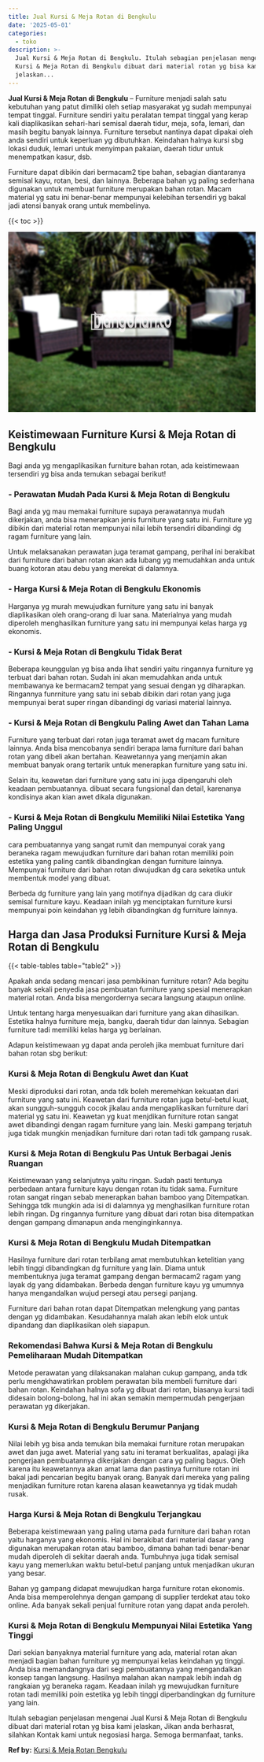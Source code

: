 ```yaml
---
title: Jual Kursi & Meja Rotan di Bengkulu
date: '2025-05-01'
categories:
  - toko
description: >-
  Jual Kursi & Meja Rotan di Bengkulu. Itulah sebagian penjelasan mengenai Jual
  Kursi & Meja Rotan di Bengkulu dibuat dari material rotan yg bisa kami
  jelaskan...
---
```


**Jual Kursi & Meja Rotan di Bengkulu** – Furniture menjadi salah satu kebutuhan yang patut dimiliki oleh setiap masyarakat yg sudah mempunyai tempat tinggal. Furniture sendiri yaitu peralatan tempat tinggal yang kerap kali diaplikasikan sehari-hari semisal daerah tidur, meja, sofa, lemari, dan masih begitu banyak lainnya. Furniture tersebut nantinya dapat dipakai oleh anda sendiri untuk keperluan yg dibutuhkan. Keindahan halnya kursi sbg lokasi duduk, lemari untuk menyimpan pakaian, daerah tidur untuk menempatkan kasur, dsb.

Furniture dapat dibikin dari bermacam2 tipe bahan, sebagian diantaranya semisal kayu, rotan, besi, dan lainnya. Beberapa bahan yg paling sederhana digunakan untuk membuat furniture merupakan bahan rotan. Macam material yg satu ini benar-benar mempunyai kelebihan tersendiri yg bakal jadi atensi banyak orang untuk membelinya.

{{< toc >}}

![Jual Kursi & Meja Rotan di Bengkulu](/images/kursi-meja-rotan-murah49.png)

## Keistimewaan Furniture Kursi & Meja Rotan di Bengkulu

Bagi anda yg mengaplikasikan furniture bahan rotan, ada keistimewaan tersendiri yg bisa anda temukan sebagai berikut!

### \- Perawatan Mudah Pada Kursi & Meja Rotan di Bengkulu

Bagi anda yg mau memakai furniture supaya perawatannya mudah dikerjakan, anda bisa menerapkan jenis furniture yang satu ini. Furniture yg dibikin dari material rotan mempunyai nilai lebih tersendiri dibandingi dg ragam furniture yang lain.

Untuk melaksanakan perawatan juga teramat gampang, perihal ini berakibat dari furniture dari bahan rotan akan ada lubang yg memudahkan anda untuk buang kotoran atau debu yang merekat di dalamnya.

### \- Harga Kursi & Meja Rotan di Bengkulu Ekonomis

Harganya yg murah mewujudkan furniture yang satu ini banyak diaplikasikan oleh orang-orang di luar sana. Materialnya yang mudah diperoleh menghasilkan furniture yang satu ini mempunyai kelas harga yg ekonomis.

### \- Kursi & Meja Rotan di Bengkulu Tidak Berat

Beberapa keunggulan yg bisa anda lihat sendiri yaitu ringannya furniture yg terbuat dari bahan rotan. Sudah ini akan memudahkan anda untuk membawanya ke bermacam2 tempat yang sesuai dengan yg diharapkan. Ringannya funrniture yang satu ini sebab dibikin dari rotan yang juga mempunyai berat super ringan dibandingi dg variasi material lainnya.

### \- Kursi & Meja Rotan di Bengkulu Paling Awet dan Tahan Lama

Furniture yang terbuat dari rotan juga teramat awet dg macam furniture lainnya. Anda bisa mencobanya sendiri berapa lama furniture dari bahan rotan yang dibeli akan bertahan. Keawetannya yang menjamin akan membuat banyak orang tertarik untuk menerapkan furniture yang satu ini.

Selain itu, keawetan dari furniture yang satu ini juga dipengaruhi oleh keadaan pembuatannya. dibuat secara fungsional dan detail, karenanya kondisinya akan kian awet dikala digunakan.

### \- Kursi & Meja Rotan di Bengkulu Memiliki Nilai Estetika Yang Paling Unggul

cara pembuatannya yang sangat rumit dan mempunyai corak yang beraneka ragam mewujudkan furniture dari bahan rotan memiliki poin estetika yang paling cantik dibandingkan dengan furniture lainnya. Mempunyai furniture dari bahan rotan diwujudkan dg cara seketika untuk membentuk model yang dibuat.

Berbeda dg furniture yang lain yang motifnya dijadikan dg cara diukir semisal furniture kayu. Keadaan inilah yg menciptakan furniture kursi mempunyai poin keindahan yg lebih dibandingkan dg furniture lainnya.

## Harga dan Jasa Produksi Furniture Kursi & Meja Rotan di Bengkulu

{{< table-tables table="table2" >}}

Apakah anda sedang mencari jasa pembikinan furniture rotan? Ada begitu banyak sekali penyedia jasa pembuatan furniture yang spesial menerapkan material rotan. Anda bisa mengordernya secara langsung ataupun online.

Untuk tentang harga menyesuaikan dari furniture yang akan dihasilkan. Estetika halnya furniture meja, bangku, daerah tidur dan lainnya. Sebagian furniture tadi memiliki kelas harga yg berlainan.

Adapun keistimewaan yg dapat anda peroleh jika membuat furniture dari bahan rotan sbg berikut:

### Kursi & Meja Rotan di Bengkulu Awet dan Kuat

Meski diproduksi dari rotan, anda tdk boleh meremehkan kekuatan dari furniture yang satu ini. Keawetan dari furniture rotan juga betul-betul kuat, akan sungguh-sungguh cocok jikalau anda mengaplikasikan furniture dari material yg satu ini. Keawetan yg kuat menjdikan furniture rotan sangat awet dibandingi dengan ragam furniture yang lain. Meski gampang terjatuh juga tidak mungkin menjadikan furniture dari rotan tadi tdk gampang rusak.

### Kursi & Meja Rotan di Bengkulu Pas Untuk Berbagai Jenis Ruangan

Keistimewaan yang selanjutnya yaitu ringan. Sudah pasti tentunya perbedaan antara furniture kayu dengan rotan itu tidak sama. Furniture rotan sangat ringan sebab menerapkan bahan bamboo yang Ditempatkan. Sehingga tdk mungkin ada isi di dalamnya yg menghasilkan furniture rotan lebih ringan. Dg ringannya furniture yang dibuat dari rotan bisa ditempatkan dengan gampang dimanapun anda menginginkannya.

### Kursi & Meja Rotan di Bengkulu Mudah Ditempatkan

Hasilnya furniture dari rotan terbilang amat membutuhkan ketelitian yang lebih tinggi dibandingkan dg furniture yang lain. Diama untuk membentuknya juga teramat gampang dengan bermacam2 ragam yang layak dg yang didambakan. Berbeda dengan furniture kayu yg umumnya hanya mengandalkan wujud persegi atau persegi panjang.

Furniture dari bahan rotan dapat Ditempatkan melengkung yang pantas dengan yg didambakan. Kesudahannya malah akan lebih elok untuk dipandang dan diaplikasikan oleh siapapun.

### Rekomendasi Bahwa Kursi & Meja Rotan di Bengkulu Pemeliharaan Mudah Ditempatkan

Metode perawatan yang dilaksanakan malahan cukup gampang, anda tdk perlu mengkhawatirkan problem perawatan bila membeli furniture dari bahan rotan. Keindahan halnya sofa yg dibuat dari rotan, biasanya kursi tadi didesain bolong-bolong, hal ini akan semakin mempermudah pengerjaan perawatan yg dikerjakan.

### Kursi & Meja Rotan di Bengkulu Berumur Panjang

Nilai lebih yg bisa anda temukan bila memakai furniture rotan merupakan awet dan juga awet. Material yang satu ini teramat berkualitas, apalagi jika pengerjaan pembuatannya dikerjakan dengan cara yg paling bagus. Oleh karena itu keawetannya akan amat lama dan pastinya furniture rotan ini bakal jadi pencarian begitu banyak orang. Banyak dari mereka yang paling menjadikan furniture rotan karena alasan keawetannya yg tidak mudah rusak.

### Harga Kursi & Meja Rotan di Bengkulu Terjangkau

Beberapa keistimewaan yang paling utama pada furniture dari bahan rotan yaitu harganya yang ekonomis. Hal ini berakibat dari material dasar yang digunakan merupakan rotan atau bamboo, dimana bahan tadi benar-benar mudah diperoleh di sekitar daerah anda. Tumbuhnya juga tidak semisal kayu yang memerlukan waktu betul-betul panjang untuk menjadikan ukuran yang besar.

Bahan yg gampang didapat mewujudkan harga furniture rotan ekonomis. Anda bisa memperolehnya dengan gampang di supplier terdekat atau toko online. Ada banyak sekali penjual furniture rotan yang dapat anda peroleh.

### Kursi & Meja Rotan di Bengkulu Mempunyai Nilai Estetika Yang Tinggi

Dari sekian banyaknya material furniture yang ada, material rotan akan menjadi bagian bahan furniture yg mempunyai kelas keindahan yg tinggi. Anda bisa memandangnya dari segi pembuatannya yang mengandalkan konsep tangan langsung. Hasilnya malahan akan nampak lebih indah dg rangkaian yg beraneka ragam. Keadaan inilah yg mewujudkan furniture rotan tadi memiliki poin estetika yg lebih tinggi diperbandingkan dg furniture yang lain.

Itulah sebagian penjelasan mengenai Jual Kursi & Meja Rotan di Bengkulu dibuat dari material rotan yg bisa kami jelaskan, Jikan anda berhasrat, silahkan Kontak kami untuk negosiasi harga. Semoga bermanfaat, tanks.

**Ref by:** [Kursi & Meja Rotan Bengkulu](https://id.wikipedia.org/wiki/Kursi)
